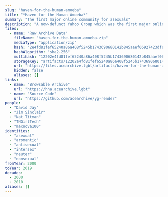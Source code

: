 ```yaml
---
slug: "haven-for-the-human-amoeba"
title: "*Haven for the Human Amoeba*"
summary: "The first major online community for asexuals"
description: "A now-defunct Yahoo Group which was the first major online community for asexuals"
files:
  - name: "Raw Archive Data"
    fileName: "haven-for-the-human-amoeba.zip"
    mediaType: "application/zip"
    hash: "2e4fd81fef65240a86a408f5245b1743690680142b845aaef06927423dfa2f89"
    hashAlgorithm: "sha2-256"
    multihash: "12202e4fd81fef65240a86a408f5245b1743690680142b845aaef06927423dfa2f89"
    storageKey: "artifacts/12202e4fd81fef65240a86a408f5245b1743690680142b845aaef06927423dfa2f89"
    url: "https://files.acearchive.lgbt/artifacts/haven-for-the-human-amoeba/haven-for-the-human-amoeba.zip"
    hidden: false
    aliases: []
links:
  - name: "Browsable Archive"
    url: "https://hha.acearchive.lgbt"
  - name: "Source Code"
    url: "https://github.com/acearchive/yg-render"
people:
  - "David Jay"
  - "Jim Sinclair"
  - "Nat Titman"
  - "TNGirlTech"
  - "maxnova100"
identities:
  - "asexual"
  - "aromantic"
  - "antisexual"
  - "intersex"
  - "neuter"
  - "nonsexual"
fromYear: 2000
toYear: 2019
decades:
  - 2000
  - 2010
aliases: []
---
```

